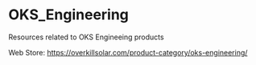 # OKS_Engineering
 Resources related to OKS Engineeing products

Web Store: https://overkillsolar.com/product-category/oks-engineering/
